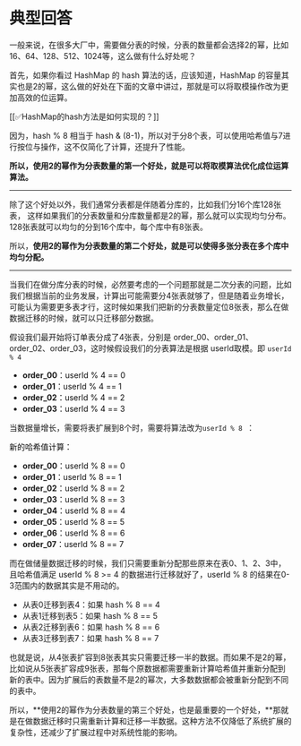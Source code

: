 # 典型回答


一般来说，在很多大厂中，需要做分表的时候，分表的数量都会选择2的幂，比如16、64、128、512、1024等，这么做有什么好处呢？



首先，如果你看过 HashMap 的 hash 算法的话，应该知道，HashMap 的容量其实也是2的幂，这么做的好处在下面的文章中讲过，那就是可以将取模操作改为更加高效的位运算。



[[✅HashMap的hash方法是如何实现的？]]



因为，hash % 8 相当于 hash & (8-1)，所以对于分8个表，可以使用哈希值与7进行按位与操作，这不仅简化了计算，还提升了性能。



**所以，使用2的幂作为分表数量的第一个好处，就是可以将取模算法优化成位运算算法。**

****

除了这个好处以外，我们通常分表都是伴随着分库的，比如我们分16个库128张表， 这样如果我们的分表数量和分库数量都是2的幂，那么就可以实现均匀分布。128张表就可以均匀的分到16个库中，每个库中有8张表。



所以，**使用2的幂作为分表数量的第二个好处，就是可以使得多张分表在多个库中均匀分配。**

****

当我们在做分库分表的时候，必然要考虑的一个问题那就是二次分表的问题，比如我们根据当前的业务发展，计算出可能需要分4张表就够了，但是随着业务增长，可能认为需要更多表才行，这时候如果我们把新的分表数量定位8张表，那么在做数据迁移的时候，就可以只迁移部分数据。



假设我们最开始将订单表分成了4张表，分别是 order_00、order_01、order_02、order_03，这时候假设我们的分表算法是根据 userId取模。即 `userId % 4 `



+ **order_00**<font style="color:rgb(13, 13, 13);">：userId % 4 == 0</font>
+ **order_01**<font style="color:rgb(13, 13, 13);">：userId % 4 == 1</font>
+ **order_02**<font style="color:rgb(13, 13, 13);">：userId % 4 == 2</font>
+ **order_03**<font style="color:rgb(13, 13, 13);">：userId % 4 == 3</font>



当数据量增长，需要将表扩展到8个时，需要将算法改为`userId % 8 `：



<font style="color:rgb(13, 13, 13);">新的哈希值计算：</font>

+ **order_00**<font style="color:rgb(13, 13, 13);">：userId % 8 == 0</font>
+ **order_01**<font style="color:rgb(13, 13, 13);">：userId % 8 == 1</font>
+ **order_02**<font style="color:rgb(13, 13, 13);">：userId % 8 == 2</font>
+ **order_03**<font style="color:rgb(13, 13, 13);">：userId % 8 == 3</font>
+ **order_04**<font style="color:rgb(13, 13, 13);">：userId % 8 == 4</font>
+ **order_05**<font style="color:rgb(13, 13, 13);">：userId % 8 == 5</font>
+ **order_06**<font style="color:rgb(13, 13, 13);">：userId % 8 == 6</font>
+ **order_07**<font style="color:rgb(13, 13, 13);">：userId % 8 == 7</font>

<font style="color:rgb(13, 13, 13);"></font>

而在做储量数据迁移的时候，我们只需要重新分配那些原来在表0、1、2、3中，且哈希值满足 <font style="color:rgb(13, 13, 13);">userId</font> % 8 >= 4 的数据进行迁移就好了，<font style="color:rgb(13, 13, 13);">userId</font> % 8 的结果在0-3范围内的数据其实是不用动的。



+ 从表0迁移到表4：如果 hash % 8 == 4
+ 从表1迁移到表5：如果 hash % 8 == 5
+ 从表2迁移到表6：如果 hash % 8 == 6
+ 从表3迁移到表7：如果 hash % 8 == 7



也就是说，从4张表扩容到8张表其实只需要迁移一半的数据。而如果不是2的幂，比如说从5张表扩容成9张表，那每个原数据都需要重新计算哈希值并重新分配到新的表中。因为扩展后的表数量不是2的幂次，大多数数据都会被重新分配到不同的表中。



所以，**使用2的幂作为分表数量的第三个好处，也是最重要的一个好处，**那就是在做数据迁移时只需重新计算和迁移一半数据。这种方法不仅降低了系统扩展的复杂性，还减少了扩展过程中对系统性能的影响。

  








